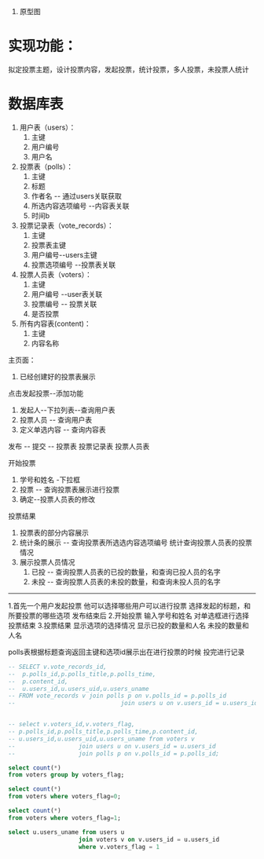 1. 原型图

# 实现功能：

拟定投票主题，设计投票内容，发起投票，统计投票，多人投票，未投票人统计



# 数据库表

1. 用户表（users）：
   1. 主键
   2. 用户编号
   3. 用户名
2. 投票表（polls）：
   1. 主键
   2. 标题
   3. 作者名 -- 通过users关联获取
   4. 所选内容选项编号 --内容表关联
   5. 时间b
3. 投票记录表（vote_records）：
   1. 主键
   2. 投票表主键
   3. 用户编号--users主键
   4. 投票选项编号 --投票表关联
4. 投票人员表（voters）：
   1. 主键
   2. 用户编号 --user表关联
   3. 投票编号 -- 投票关联
   4. 是否投票
5. 所有内容表(content)：
   1. 主键
   2. 内容名称







主页面：

1. 已经创建好的投票表展示

点击发起投票--添加功能

1. 发起人--下拉列表--查询用户表
2. 投票人员 -- 查询用户表
3. 定义单选内容 -- 查询内容表

发布 -- 提交 -- 投票表 投票记录表 投票人员表

开始投票

1. 学号和姓名 -下拉框
2. 投票 -- 查询投票表展示进行投票
3. 确定--投票人员表的修改

投票结果

1. 投票表的部分内容展示
2. 统计条的展示 -- 查询投票表所选选内容选项编号  统计查询投票人员表的投票情况
3. 展示投票人员情况
   1. 已投 -- 查询投票人员表的已投的数量，和查询已投人员的名字
   2. 未投 -- 查询投票人员表的未投的数量，和查询未投人员的名字





----

1.首先一个用户发起投票
他可以选择哪些用户可以进行投票
选择发起的标题，和所要投票的哪些选项
发布结束后
2.开始投票
输入学号和姓名
对单选框进行选择
投票结束
3.投票结果
显示选项的选择情况
显示已投的数量和人名
未投的数量和人名


polls表根据标题查询返回主键和选项id展示出在进行投票的时候
投完进行记录

```sql
-- SELECT v.vote_records_id,
-- 	p.polls_id,p.polls_title,p.polls_time,
-- 	p.content_id,
-- 	u.users_id,u.users_uid,u.users_uname
-- FROM vote_records v join polls p on v.polls_id = p.polls_id
-- 								join users u on v.users_id = u.users_id;


-- select v.voters_id,v.voters_flag,
-- p.polls_id,p.polls_title,p.polls_time,p.content_id,
-- u.users_id,u.users_uid,u.users_uname from voters v 
-- 					join users u on v.users_id = u.users_id
-- 					join polls p on v.polls_id = p.polls_id;

select count(*)
from voters group by voters_flag;

select count(*)
from voters where voters_flag=0;

select count(*)
from voters where voters_flag=1;

select u.users_uname from users u  
                    join voters v on v.users_id = u.users_id 
                    where v.voters_flag = 1
```

